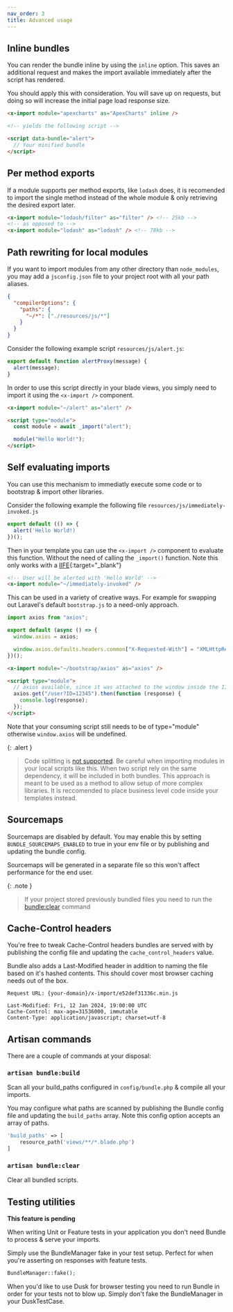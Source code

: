```yaml
---
nav_order: 3
title: Advanced usage
---
```


## Inline bundles

You can render the bundle inline by using the `inline` option. This saves an additional request and makes the import available immediately after the script has rendered.

You should apply this with consideration. You will save up on requests, but doing so will increase the initial page load response size.

```html
<x-import module="apexcharts" as="ApexCharts" inline />

<!-- yields the following script -->

<script data-bundle="alert">
  // Your minified bundle
</script>
```

## Per method exports

If a module supports per method exports, like `lodash` does, it is recomended to import the single method instead of the whole module & only retrieving the desired export later.

```html
<x-import module="lodash/filter" as="filter" /> <!-- 25kb -->
<!-- as opposed to -->
<x-import module="lodash" as="lodash" /> <!-- 78kb -->
```

## Path rewriting for local modules

If you want to import modules from any other directory than `node_modules`, you may add a `jsconfig.json` file to your project root with all your path aliases.

```json
{
  "compilerOptions": {
    "paths": {
      "~/*": ["./resources/js/*"]
    }
  }
}
```

Consider the following example script `resources/js/alert.js`:

```javascript
export default function alertProxy(message) {
  alert(message);
}
```

In order to use this script directly in your blade views, you simply need to import it using the `<x-import />` component.

```html
<x-import module="~/alert" as="alert" />

<script type="module">
  const module = await _import("alert");

  module("Hello World!");
</script>
```

## Self evaluating imports

You can use this mechanism to immediatly execute some code or to bootstrap & import other libraries.

Consider the following example the following file `resources/js/immediately-invoked.js`

```javascript
export default (() => {
  alert('Hello World!)
})();
```

Then in your template you can use the `<x-import />` component to evaluate this function. Without the need of calling the `_import()` function. Note this only works with a [IIFE](https://developer.mozilla.org/en-US/docs/Glossary/IIFE){:target="\_blank"}

```html
<!-- User will be alerted with 'Hello World' -->
<x-import module="~/immediately-invoked" />
```

This can be used in a variety of creative ways. For example for swapping out Laravel's default `bootstrap.js` to a need-only approach.

```javascript
import axios from "axios";

export default (async () => {
  window.axios = axios;

  window.axios.defaults.headers.common["X-Requested-With"] = "XMLHttpRequest";
})();
```

```html
<x-import module="~/bootstrap/axios" as="axios" />

<script type="module">
  // axios available, since it was attached to the window inside the IIFE
  axios.get("/user?ID=12345").then(function (response) {
    console.log(response);
  });
</script>
```

Note that your consuming script still needs to be of type="module" otherwise `window.axios` will be undefined.

{: .alert }

> Code splitting is [not supported](https://gwleuverink.github.io/bundle/caveats.html#code-splitting). Be careful when importing modules in your local scripts like this. When two script rely on the same dependency, it will be included in both bundles. This approach is meant to be used as a method to allow setup of more complex libraries. It is reccomended to place business level code inside your templates instead.

## Sourcemaps

Sourcemaps are disabled by default. You may enable this by setting `BUNDLE_SOURCEMAPS_ENABLED` to true in your env file or by publishing and updating the bundle config.

Sourcemaps will be generated in a separate file so this won't affect performance for the end user.

{: .note }

> If your project stored previously bundled files you need to run the [bundle:clear](https://gwleuverink.github.io/bundle/advanced-usage.html#artisan-bundleclear) command

## Cache-Control headers

You're free to tweak Cache-Control headers bundles are served with by publishing the config file and updating the `cache_control_headers` value.

Bundle also adds a Last-Modified header in addition to naming the file based on it's hashed contents. This should cover most browser caching needs out of the box.

```
Request URL: {your-domain}/x-import/e52def31336c.min.js

Last-Modified: Fri, 12 Jan 2024, 19:00:00 UTC
Cache-Control: max-age=31536000, immutable
Content-Type: application/javascript; charset=utf-8
```

## Artisan commands

There are a couple of commands at your disposal:

### `artisan bundle:build`

Scan all your build_paths configured in `config/bundle.php` & compile all your imports.

You may configure what paths are scanned by publishing the Bundle config file and updating the `build_paths` array. Note this config option accepts an array of paths.

```php
'build_paths' => [
    resource_path('views/**/*.blade.php')
]
```

### `artisan bundle:clear`

Clear all bundled scripts.

## Testing utilities

**This feature is pending**

When writing Unit or Feature tests in your application you don't need Bundle to process & serve your imports.

Simply use the BundleManager fake in your test setup. Perfect for when you're asserting on responses with feature tests.

```php
BundleManager::fake();
```

When you'd like to use Dusk for browser testing you need to run Bundle in order for your tests not to blow up. Simply don't fake the BundleManager in your DuskTestCase.
